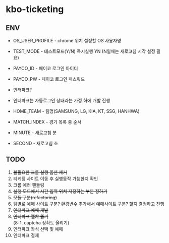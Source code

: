 # kbo-ticketing

## ENV
- OS_USER_PROFILE - chrome 위치 설정할 OS 사용자명
- TEST_MODE - 테스트모드(Y/N) 즉시실행 YN (N일때는 새로고침 시각 설정 필요)
- PAYCO_ID - 페이코 로그인 아이디
- PAYCO_PW - 페이코 로그인 패스워드


- 인터파크?
- 인터파크는 자동로그인 상태라는 가정 하에 개발 진행

- HOME_TEAM - 팀명(SAMSUNG, LG, KIA, KT, SSG, HANHWA)
- MATCH_INDEX - 경기 목록 중 순서
- MINUTE - 새로고침 분
- SECOND - 새로고침 초


## TODO
1. ~~불필요한 크롬 실행 옵션 제거~~
2. 티케팅 사이트 이동 후 실행동작 가능한지 확인
3. 크롬 에러 핸들링
4. ~~실행 모드에서 시간 입력 위치 지정하는 부분 정하기~~
5. ~~모듈 구분(refactoring)~~
6. 팀별로 예매 사이트 구분? 환경변수 추가해서 예매사이트 구분? 할지 결정하고 진행
7. ~~인터파크 예매 개발~~
8. ~~인터파크 캡챠 뚫기~~
    <br>(8-1. captcha 정확도 올리기)
9. 인터파크 좌석 선택 및 예매
10. 인터파크 결제

